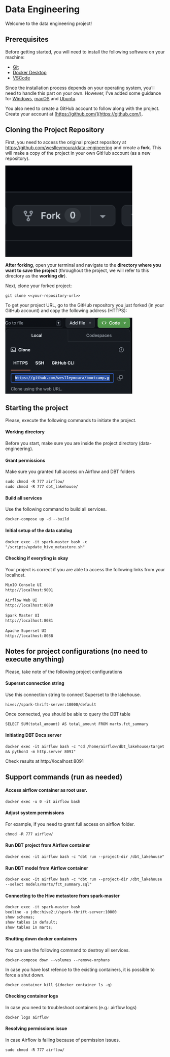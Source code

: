 # Data Engineering

Welcome to the data engineering project!

## Prerequisites

Before getting started, you will need to install the following software on your machine:

* [Git](https://git-scm.com/book/en/v2/Getting-Started-Installing-Git)  
* [Docker Desktop](https://www.docker.com/products/docker-desktop/)  
* [VSCode](https://code.visualstudio.com/)

Since the installation process depends on your operating system, you’ll need to handle this part on your own.
However, I've added some guidance for [Windows](./_support/windows.md), [macOS](./_support/macos.md) and [Ubuntu](./_support/ubuntu.md).

You also need to create a GitHub account to follow along with the project. Create your account at [https://github.com/](https://github.com/).

## Cloning the Project Repository

First, you need to access the original project repository at https://github.com/weslleymoura/data-engineering and create a **fork**. This will make a copy of the project in your own GitHub account (as a new repository).

<img src="_support/git-fork.png" width="400">

**After forking**, open your terminal and navigate to the **directory where you want to save the project** (throughout the project, we will refer to this directory as the **working dir**).

Next, clone your forked project:

```
git clone <<your-repository-url>>
```

To get your project URL, go to the GitHub repository you just forked (in your GitHub account) and copy the following address (HTTPS):

<img src="_support/git-clone.png" width="400">


## Starting the project

Please, execute the following commands to initiate the project.

#### Working directory

Before you start, make sure you are inside the project directory (data-engineering).

#### Grant permissions

Make sure you granted full access on Airflow and DBT folders

```
sudo chmod -R 777 airflow/
sudo chmod -R 777 dbt_lakehouse/
```

#### Build all services

Use the following command to build all services.

```
docker-compose up -d --build
```

#### Initial setup of the data catalog

```
docker exec -it spark-master bash -c "/scripts/update_hive_metastore.sh"
```

#### Checking if everyting is okay

Your project is correct if you are able to access the following links from your localhost.

```
MinIO Console UI
http://localhost:9001

Airflow Web UI
http://localhost:8080

Spark Master UI
http://localhost:8081

Apache Superset UI
http://localhost:8088
```

## Notes for project configurations (no need to execute anything)

Please, take note of the following project configurations 

#### Superset connection string

Use this connection string to connect Superset to the lakehouse.

```
hive://spark-thrift-server:10000/default
```

Once connected, you should be able to query the DBT table

```
SELECT SUM(total_amount) AS total_amount FROM marts.fct_summary
```



#### Initiating DBT Docs server

```
docker exec -it airflow bash -c "cd /home/airflow/dbt_lakehouse/target && python3 -m http.server 8091"
```

Check results at http://localhost:8091


## Support commands (run as needed)

#### Access airflow container as root user.

```
docker exec -u 0 -it airflow bash
```

#### Adjust system permissions

For example, if you need to grant full access on airflow folder.

```
chmod -R 777 airflow/
```

#### Run DBT project from Airflow container
```
docker exec -it airflow bash -c "dbt run --project-dir /dbt_lakehouse"
```

#### Run DBT model from Airflow container
```
docker exec -it airflow bash -c "dbt run --project-dir /dbt_lakehouse --select models/marts/fct_summary.sql"
```

#### Connecting to the Hive metastore from spark-master

```
docker exec -it spark-master bash
beeline -u jdbc:hive2://spark-thrift-server:10000
show schemas;
show tables in default;
show tables in marts;
```

#### Shutting down docker containers

You can use the following command to destroy all services.

```
docker-compose down --volumes --remove-orphans
```

In case you have lost refence to the existing containers, it is possible to force a shut down.

```
docker container kill $(docker container ls -q)
```

#### Checking container logs

In case you need to troubleshoot containers (e.g.: airflow logs)

```
docker logs airflow
```


#### Resolving permissions issue

In case Airflow is failing because of permission issues.

```
sudo chmod -R 777 airflow/
```


